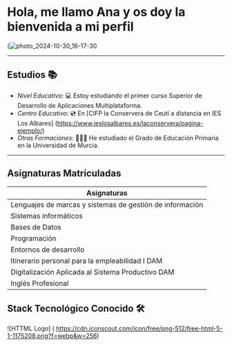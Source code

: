 # Hola, me llamo Ana y os doy la bienvenida a mi perfil

(![photo_2024-10-30_16-17-30](https://github.com/user-attachments/assets/51aab940-8f88-45ad-8954-2f1562fe3937)


---

## Estudios 📚
- *Nivel Educativo*: 💻 Estoy estudiando el primer curso Superior de Desarrollo de Aplicaciones Multiplataforma.
- *Centro Educativo*: 💿 En [CIFP la Conservera de Ceutí a distancia en IES Los Albares] (https://www.ieslosalbares.es/laconservera/pagina-ejemplo/)
- *Otras Formaciones*: 👩🏻‍🏫 He estudiado el Grado de Educación Primaria en la Universidad de Murcia.

---

## Asignaturas Matrículadas

|      Asignaturas      |
|-------------------|
|Lenguajes de marcas y sistemas de gestión de información|
|Sistemas informáticos|
|Bases de Datos|
|Programación|
|Entornos de desarrollo|
|Itinerario personal para la empleabilidad I DAM|
|Digitalización Aplicada al Sistema Productivo DAM|
|Inglés Profesional|


## Stack Tecnológico Conocido 🛠️

![HTTML Logo] ( https://cdn.iconscout.com/icon/free/png-512/free-html-5-1-1175208.png?f=webp&w=256)
